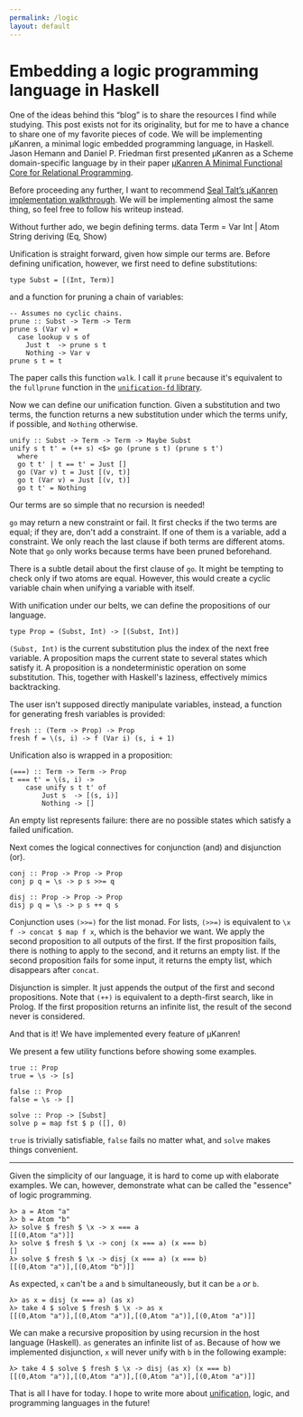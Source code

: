 ```yaml
---
permalink: /logic
layout: default
---
```


# Embedding a logic programming language in Haskell

One of the ideas behind this “blog” is to share the resources I find while studying. This post exists not for its originality, but for me to have a chance to share one of my favorite pieces of code. We will be implementing μKanren, a minimal logic embedded programming language, in Haskell. Jason Hemann and Daniel P. Friedman first presented μKanren as a Scheme domain-specific language by in their paper [μKanren A Minimal Functional Core for Relational Programming][1].

Before proceeding any further, I want to recommend [Seal Talt’s μKanren implementation walkthrough][2]. We will be implementing almost the same thing, so feel free to follow his writeup instead.

Without further ado, we begin defining terms.
    data Term
      = Var Int
      | Atom String
      deriving (Eq, Show)

Unification is straight forward, given how simple our terms are. Before defining unification, however, we first need to define substitutions:

    type Subst = [(Int, Term)]

and a function for pruning a chain of variables:

    -- Assumes no cyclic chains.
    prune :: Subst -> Term -> Term
    prune s (Var v) =
      case lookup v s of
        Just t  -> prune s t
        Nothing -> Var v
    prune s t = t

The paper calls this function `walk`. I call it `prune` because it's equivalent to the `fullprune` function in the [`unification-fd` library][3].

Now we can define our unification function. Given a substitution and two terms, the function returns a new substitution under which the terms unify, if possible, and `Nothing` otherwise.

    unify :: Subst -> Term -> Term -> Maybe Subst
    unify s t t' = (++ s) <$> go (prune s t) (prune s t')
      where
      go t t' | t == t' = Just []
      go (Var v) t = Just [(v, t)]
      go t (Var v) = Just [(v, t)]
      go t t' = Nothing

Our terms are so simple that no recursion is needed!

`go` may return a new constraint or fail. It first checks if the two terms are equal; if they are, don't add a constraint. If one of them is a variable, add a constraint. We only reach the last clause if both terms are different atoms. Note that `go` only works because terms have been pruned beforehand.

There is a subtle detail about the first clause of `go`. It might be tempting to check only if two atoms are equal. However, this would create a cyclic variable chain when unifying a variable with itself.

With unification under our belts, we can define the propositions of our language.

    type Prop = (Subst, Int) -> [(Subst, Int)]

`(Subst, Int)` is the current substitution plus the index of the next free variable. A proposition maps the current state to several states which satisfy it. A proposition is a nondeterministic operation on some substitution. This, together with Haskell's laziness, effectively mimics backtracking.

The user isn't supposed directly manipulate variables, instead, a function for generating fresh variables is provided:

    fresh :: (Term -> Prop) -> Prop
    fresh f = \(s, i) -> f (Var i) (s, i + 1)

Unification also is wrapped in a proposition:

    (===) :: Term -> Term -> Prop
    t === t' = \(s, i) ->
        case unify s t t' of
            Just s  -> [(s, i)]
            Nothing -> []

An empty list represents failure: there are no possible states which satisfy a failed unification.

Next comes the logical connectives for conjunction (and) and disjunction (or).

    conj :: Prop -> Prop -> Prop
    conj p q = \s -> p s >>= q

    disj :: Prop -> Prop -> Prop
    disj p q = \s -> p s ++ q s

Conjunction uses `(>>=)` for the list monad. For lists, `(>>=)` is equivalent to `\x f -> concat $ map f x`, which is the behavior we want. We apply the second proposition to all outputs of the first. If the first proposition fails, there is nothing to apply to the second, and it returns an empty list. If the second proposition fails for some input, it returns the empty list, which disappears after `concat`.

Disjunction is simpler. It just appends the output of the first and second propositions. Note that `(++)` is equivalent to a depth-first search, like in Prolog. If the first proposition returns an infinite list, the result of the second never is considered.

And that is it! We have implemented every feature of μKanren!

We present a few utility functions before showing some examples.

    true :: Prop
    true = \s -> [s]

    false :: Prop
    false = \s -> []

    solve :: Prop -> [Subst]
    solve p = map fst $ p ([], 0)

`true` is trivially satisfiable, `false` fails no matter what, and `solve` makes things convenient.

---

Given the simplicity of our language, it is hard to come up with elaborate examples. We can, however, demonstrate what can be called the "essence" of logic programming.

```
λ> a = Atom "a"
λ> b = Atom "b"
λ> solve $ fresh $ \x -> x === a
[[(0,Atom "a")]]
λ> solve $ fresh $ \x -> conj (x === a) (x === b)
[]
λ> solve $ fresh $ \x -> disj (x === a) (x === b)
[[(0,Atom "a")],[(0,Atom "b")]]
```

As expected, `x` can't be `a` and `b` simultaneously, but it can be `a` _or_ `b`.

```
λ> as x = disj (x === a) (as x)
λ> take 4 $ solve $ fresh $ \x -> as x
[[(0,Atom "a")],[(0,Atom "a")],[(0,Atom "a")],[(0,Atom "a")]]
```

We can make a recursive proposition by using recursion in the host language (Haskell). `as` generates an infinite list of `a`s. Because of how we implemented disjunction, `x` will never unify with `b` in the following example:

```
λ> take 4 $ solve $ fresh $ \x -> disj (as x) (x === b)
[[(0,Atom "a")],[(0,Atom "a")],[(0,Atom "a")],[(0,Atom "a")]]
```

That is all I have for today. I hope to write more about [unification][4], logic, and programming languages in the future!

[1]: http://webyrd.net/scheme-2013/papers/HemannMuKanren2013.pdf
[2]: https://github.com/seantalts/hasktrip/blob/master/doc/MicroKanren.md
[3]: https://hackage.haskell.org/package/unification-fd
[4]: /unify
